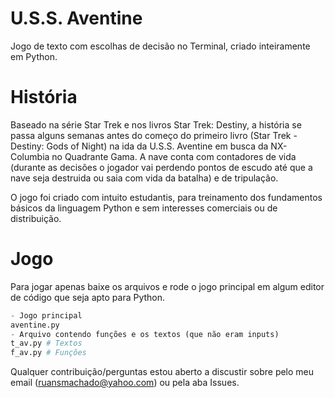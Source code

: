 # U.S.S. Aventine
Jogo de texto com escolhas de decisão no Terminal, criado inteiramente em Python. 
# História
Baseado na série Star Trek e nos livros Star Trek: Destiny, a história se passa alguns semanas antes do começo do primeiro livro (Star Trek - Destiny: Gods of Night) na ida da U.S.S. Aventine em busca da NX-Columbia no Quadrante Gama. A nave conta com contadores de vida (durante as decisões o jogador vai perdendo pontos de escudo até que a nave seja destruida ou saia com vida da batalha) e de tripulação.

O jogo foi criado com intuito estudantis, para treinamento dos fundamentos básicos da linguagem Python e sem interesses comerciais ou de distribuição.

# Jogo
Para jogar apenas baixe os arquivos e rode o jogo principal em algum editor de código que seja apto para Python.

```python
- Jogo principal
aventine.py
- Arquivo contendo funções e os textos (que não eram inputs)
t_av.py # Textos
f_av.py # Funções
```
Qualquer contribuição/perguntas estou aberto a discustir sobre pelo meu email (ruansmachado@yahoo.com) ou pela aba Issues.
